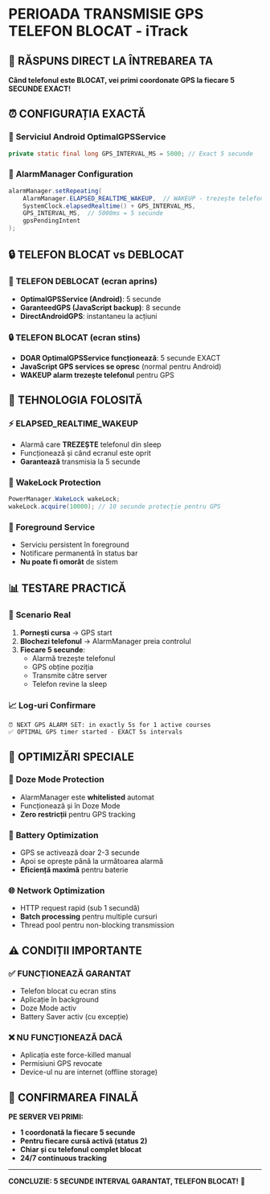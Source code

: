 # PERIOADA TRANSMISIE GPS TELEFON BLOCAT - iTrack

## 📱 RĂSPUNS DIRECT LA ÎNTREBAREA TA

**Când telefonul este BLOCAT, vei primi coordonate GPS la fiecare 5 SECUNDE EXACT!**

## ⏰ CONFIGURAȚIA EXACTĂ

### 🔧 **Serviciul Android OptimalGPSService**
```java
private static final long GPS_INTERVAL_MS = 5000; // Exact 5 secunde
```

### 📡 **AlarmManager Configuration**
```java
alarmManager.setRepeating(
    AlarmManager.ELAPSED_REALTIME_WAKEUP,  // WAKEUP - trezește telefonul
    SystemClock.elapsedRealtime() + GPS_INTERVAL_MS,
    GPS_INTERVAL_MS,  // 5000ms = 5 secunde
    gpsPendingIntent
);
```

## 🔒 **TELEFON BLOCAT vs DEBLOCAT**

### 📱 **TELEFON DEBLOCAT (ecran aprins)**
- **OptimalGPSService (Android)**: 5 secunde
- **GaranteedGPS (JavaScript backup)**: 8 secunde  
- **DirectAndroidGPS**: instantaneu la acțiuni

### 🔒 **TELEFON BLOCAT (ecran stins)**
- **DOAR OptimalGPSService funcționează**: 5 secunde EXACT
- **JavaScript GPS services se opresc** (normal pentru Android)
- **WAKEUP alarm trezește telefonul** pentru GPS

## 🚀 **TEHNOLOGIA FOLOSITĂ**

### ⚡ **ELAPSED_REALTIME_WAKEUP**
- Alarmă care **TREZEȘTE** telefonul din sleep
- Funcționează și când ecranul este oprit
- **Garantează** transmisia la 5 secunde

### 🔋 **WakeLock Protection**
```java
PowerManager.WakeLock wakeLock;
wakeLock.acquire(10000); // 10 secunde protecție pentru GPS
```

### 🎯 **Foreground Service**
- Serviciu persistent în foreground
- Notificare permanentă în status bar
- **Nu poate fi omorât** de sistem

## 📊 **TESTARE PRACTICĂ**

### 🧪 **Scenario Real**
1. **Pornești cursa** → GPS start
2. **Blochezi telefonul** → AlarmManager preia controlul
3. **Fiecare 5 secunde**: 
   - Alarmă trezește telefonul
   - GPS obține poziția
   - Transmite către server
   - Telefon revine la sleep

### 📈 **Log-uri Confirmare**
```
⏰ NEXT GPS ALARM SET: in exactly 5s for 1 active courses
✅ OPTIMAL GPS timer started - EXACT 5s intervals
```

## 🔧 **OPTIMIZĂRI SPECIALE**

### 📱 **Doze Mode Protection**
- AlarmManager este **whitelisted** automat
- Funcționează și în Doze Mode
- **Zero restricții** pentru GPS tracking

### 🔋 **Battery Optimization**
- GPS se activează doar 2-3 secunde
- Apoi se oprește până la următoarea alarmă
- **Eficiență maximă** pentru baterie

### 🌐 **Network Optimization**
- HTTP request rapid (sub 1 secundă)
- **Batch processing** pentru multiple cursuri
- Thread pool pentru non-blocking transmission

## ⚠️ **CONDIȚII IMPORTANTE**

### ✅ **FUNCȚIONEAZĂ GARANTAT**
- Telefon blocat cu ecran stins
- Aplicație în background
- Doze Mode activ
- Battery Saver activ (cu excepție)

### ❌ **NU FUNCȚIONEAZĂ DACĂ**
- Aplicația este force-killed manual
- Permisiuni GPS revocate
- Device-ul nu are internet (offline storage)

## 📱 **CONFIRMAREA FINALĂ**

**PE SERVER VEI PRIMI:**
- **1 coordonată la fiecare 5 secunde**
- **Pentru fiecare cursă activă (status 2)**
- **Chiar și cu telefonul complet blocat**
- **24/7 continuous tracking**

---

**CONCLUZIE: 5 SECUNDE INTERVAL GARANTAT, TELEFON BLOCAT!** 🎯